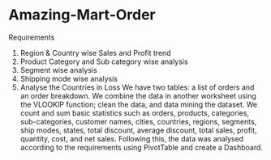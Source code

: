 # Amazing-Mart-Order
Requirements
1. Region & Country wise Sales and Profit trend
2. Product Category and Sub category wise analysis
3. Segment wise analysis
4. Shipping mode wise analysis 
5. Analyse the Countries in Loss
We have two tables: a list of orders and an order breakdown. We combine the data in another worksheet using the VLOOKIP function; clean the data, and data mining the dataset. 
We count and sum basic statistics such as orders, products, categories, sub-categories, customer names, cities, countries, regions, segments, ship modes, states, total discount, average discount, total sales, profit, quantity, cost, and net sales.
Following this, the data was analysed according to the requirements using PivotTable and create a Dashboard.
